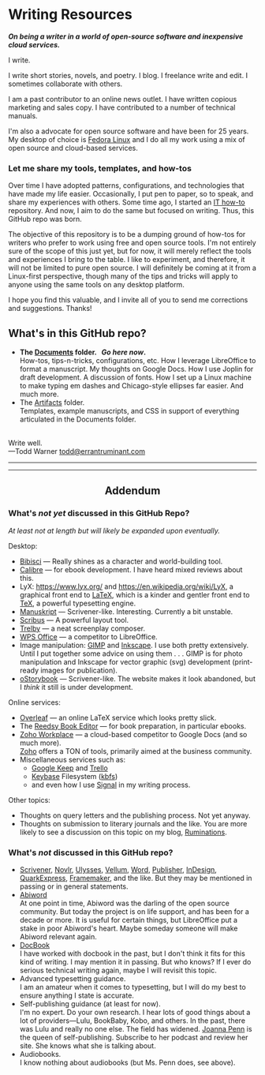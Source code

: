 # Writing Resources

_**On being a writer in a world of open-source software and inexpensive cloud services.**_

I write.

I write short stories, novels, and poetry. I blog. I freelance write and edit. I sometimes collaborate with others.

I am a past contributor to an online news outlet. I have written copious marketing and sales copy. I have contributed to a number of technical manuals.

I'm also a advocate for open source software and have been for 25 years. My desktop of choice is [Fedora Linux](https://getfedora.org/) and I do all my work using a mix of open source and cloud-based services.

### Let me share my tools, templates, and how-tos

Over time I have adopted patterns, configurations, and technologies that have made my life easier. Occasionally, I put pen to paper, so to speak, and share my experiences with others. Some time ago, I started an [IT how-to](https://github.com/taw00/howto) repository. And now, I aim to do the same but focused on writing. Thus, this GitHub repo was born.

The objective of this repository is to be a dumping ground of how-tos for writers who prefer to work using free and open source tools. I'm not entirely sure of the scope of this just yet, but for now, it will merely reflect the tools and experiences I bring to the table. I like to experiment, and therefore, it will not be limited to pure open source. I will definitely be coming at it from a Linux-first perspective, though many of the tips and tricks will apply to anyone using the same tools on any desktop platform.

I hope you find this valuable, and I invite all of you to send me corrections and suggestions. Thanks!

## What's in this GitHub repo?

* **The [Documents](./Documents) folder. &nbsp; _Go here now_.**<br />
  How-tos, tips-n-tricks, configurations, etc. How I  leverage LibreOffice to format a manuscript. My thoughts on Google Docs. How I use Joplin for draft development. A discussion of fonts. How I set up a Linux machine to make typing em dashes and Chicago-style ellipses far easier. And much more.<br />
* The [Artifacts](./Artifacts) folder.<br />
  Templates, example manuscripts, and CSS in support of everything articulated in the Documents folder.

&nbsp;<br />
Write well.<br />
—Todd Warner <todd@errantruminant.com>

---
---

## <center>Addendum</center>

### What's _not yet_ discussed in this GitHub Repo?
_At least not at length but will likely be expanded upon eventually._

Desktop:
- [Bibisci](https://www.bibisco.com/) — Really shines as a character and world-building tool.
- [Calibre](https://calibre-ebook.com/) — for ebook development. I have heard mixed reviews about this.
- LyX: <https://www.lyx.org/> and <https://en.wikipedia.org/wiki/LyX>, a graphical front end to [LaTeX](https://en.wikipedia.org/wiki/LaTeX), which is a kinder and gentler front end to [TeX](https://en.wikipedia.org/wiki/TeX),  a powerful typesetting engine.
- [Manuskript](http://www.theologeek.ch/manuskript/) — Scrivener-like. Interesting. Currently a bit unstable.
- [Scribus](https://www.scribus.net/) — A powerful layout tool.
- [Trelby](https://www.trelby.org/) — a neat screenplay composer.
- [WPS Office](https://www.wps.com/) — a competitor to LibreOffice.
- Image manipulation: [GIMP](https://www.gimp.org/) and [Inkscape](https://inkscape.org/). I use both pretty extensively. Until I put together some advice on using them .&nbsp;.&nbsp;. GIMP is for photo manipulation and Inkscape for vector graphic (svg) development (print-ready images for publication).
- [oStorybook](https://ostorybook.tuxfamily.org/) — Scrivener-like. The website makes it look abandoned, but I _think_ it still is under development.

Online services:
- [Overleaf](https://www.overleaf.com/) — an online LaTeX service which looks pretty slick.
- The [Reedsy Book Editor](https://reedsy.com/write-a-book) — for book preparation, in particular ebooks.
- [Zoho Workplace](https://www.zoho.com/workplace/?src=zoho-home&ireft=ohome) — a cloud-based competitor to Google Docs (and so much more).<br />
  [Zoho](https://www.zoho.com/) offers a TON of tools, primarily aimed at the business community.
- Miscellaneous services such as:
  - [Google Keep](https://keep.google.com/) and [Trello](https://trello.com)
  - [Keybase](https://keybase.io) Filesystem ([kbfs](https://book.keybase.io/docs/files))
  - and even how I use [Signal](https://signal.org/) in my writing process.

Other topics:
- Thoughts on query letters and the publishing process. Not yet anyway.
- Thoughts on submission to literary journals and the like. You are more likely to see a discussion on this topic on my blog, [Ruminations](https://errantruminant.com/blog/).


### What's _not_ discussed in this GitHub repo?

- [Scrivener](https://en.wikipedia.org/wiki/Scrivener_(software)), [Novlr](https://novlr.org/), [Ulysses](https://ulysses.app/), [Vellum](https://vellum.pub/), [Word](https://www.microsoft.com/en-us/microsoft-365/word), [Publisher](https://www.microsoft.com/en-us/microsoft-365/publisher), [InDesign](https://en.wikipedia.org/wiki/Adobe_InDesign), [QuarkExpress](https://en.wikipedia.org/wiki/QuarkXPress), [Framemaker](https://en.wikipedia.org/wiki/Adobe_FrameMaker), and the like. But they may be mentioned in passing or in general statements.
- [Abiword](https://www.abisource.com/)  
  At one point in time, Abiword was the darling of the open source community. But today the project is on life support, and has been for a decade or more. It is useful for certain things, but LibreOffice put a stake in poor Abiword's heart. Maybe someday someone will make Abiword relevant again.
- [DocBook](https://en.wikipedia.org/wiki/DocBook)  
  I have worked with docbook in the past, but I don't think it fits for this kind of writing. I may mention it in passing. But who knows? If I ever do serious technical writing again, maybe I will revisit this topic.
- Advanced typesetting guidance.  
  I am an amateur when it comes to typesetting, but I will do my best to ensure anything I state is accurate.
- Self-publishing guidance (at least for now).  
  I'm no expert. Do your own research. I hear lots of good things about a lot of providers—Lulu, BookBaby, Kobo, and others. In the past, there was Lulu and really no one else. The field has widened. [Joanna Penn](https://www.thecreativepenn.com/) is the queen of self-publishing. Subscribe to her podcast and review her site. She knows what she is talking about.
- Audiobooks.  
  I know nothing about audiobooks (but Ms. Penn does, see above).
